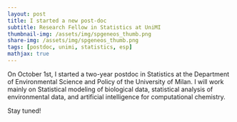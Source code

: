 ```yaml
---
layout: post
title: I started a new post-doc
subtitle: Research Fellow in Statistics at UniMI
thumbnail-img: /assets/img/spgeneos_thumb.png
share-img: /assets/img/spgeneos_thumb.png
tags: [postdoc, unimi, statistics, esp]
mathjax: true
---
```


On October 1st, I started a two-year postdoc in Statistics at the Department of Environmental Science and Policy of the University of Milan.
I will work mainly on Statistical modeling of biological data, statistical analysis of environmental data, and artificial intelligence for computational chemistry.

Stay tuned!
